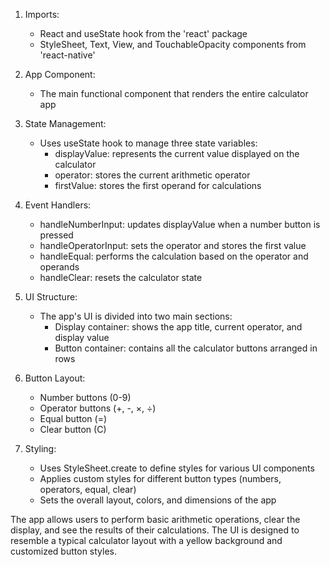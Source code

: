 1. Imports:
   - React and useState hook from the 'react' package
   - StyleSheet, Text, View, and TouchableOpacity components from 'react-native'

2. App Component:
   - The main functional component that renders the entire calculator app

3. State Management:
   - Uses useState hook to manage three state variables:
     - displayValue: represents the current value displayed on the calculator
     - operator: stores the current arithmetic operator
     - firstValue: stores the first operand for calculations

4. Event Handlers:
   - handleNumberInput: updates displayValue when a number button is pressed
   - handleOperatorInput: sets the operator and stores the first value
   - handleEqual: performs the calculation based on the operator and operands
   - handleClear: resets the calculator state

5. UI Structure:
   - The app's UI is divided into two main sections:
     - Display container: shows the app title, current operator, and display value
     - Button container: contains all the calculator buttons arranged in rows

6. Button Layout:
   - Number buttons (0-9)
   - Operator buttons (+, -, ×, ÷)
   - Equal button (=)
   - Clear button (C)

7. Styling:
   - Uses StyleSheet.create to define styles for various UI components
   - Applies custom styles for different button types (numbers, operators, equal, clear)
   - Sets the overall layout, colors, and dimensions of the app

The app allows users to perform basic arithmetic operations, clear the display, and see the results of their calculations. The UI is designed to resemble a typical calculator layout with a yellow background and customized button styles.
